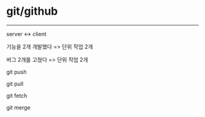 # git/github

-----------------

server <-> client

기능을 2개 개발했다 => 단위 작업 2개

버그 2개를 고쳤다 => 단위 작업 2개

git push

git pull

git fetch

git merge